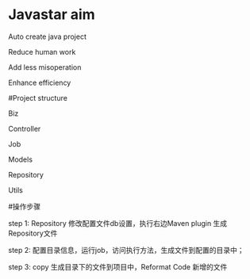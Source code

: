 # Javastar aim

Auto create java project

Reduce human work

Add less misoperation

Enhance efficiency

#Project structure

Biz

Controller

Job 

Models 

Repository

Utils  

#操作步骤    

step 1:
    Repository 修改配置文件db设置，执行右边Maven plugin 生成Repository文件 
    
step 2:
    配置目录信息，运行job，访问执行方法，生成文件到配置的目录中； 
    
step 3:
    copy 生成目录下的文件到项目中，Reformat Code 新增的文件 
    
 


